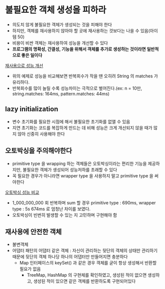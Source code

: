 # 불필요한 객체 생성을 피하라
- 의도치 않게 불필요한 객체가 생성되는 것을 피해야 한다
- 하지만, 객체를 재사용하지 않아야 할 곳에 재사용하는 것보다는 나을 수 있음(아이템 50)
- 비용이 비싼 객체는 재사용하여 성능을 개선할 수 있다
- **프로그램의 명확성, 간결성, 기능을 위해서 객체를 추가로 생성하는 것이라면 일반적으로 좋은 일이다**

[재사용으로 성능 개선](https://github.com/pch8388/study-java-base/blob/master/study-java/src/main/java/base/effective/item6/RomanNumerals.java)
- 위의 예제로 성능을 비교해보면 반복회수가 작을 땐 오히려 String 의 matches 가 유리하다.
- 반복회수를 많이 늘릴 수록 성능차이는 극적으로 벌어진다.(ex: n = 10만, string.matches: 164ms, pattern.matches: 44ms)

## lazy initialization
- 변수 초기화를 필요한 시점에 해서 불필요한 초기화를 없앨 수 있음
- 지연 초기화는 코드를 복잡하게 만드는 데 비해 성능은 크게 개선되지 않을 때가 많지 않아 신중히 사용해야 한다

## 오토박싱을 주의해야한다
- primitive type 을 wrapping 하는 객체들은 오토박싱이라는 편리한 기능을 제공하지만, 불필요한 객체가 생성되어 성능저하를 초래할 수 있다
- 꼭 필요한 경우가 아니라면 wrapper type 을 사용하지 말고 primitive type 을 써야한다

[오토박싱 성능 비교](https://github.com/pch8388/study-java-base/blob/master/study-java/src/test/java/base/effective/item6/RomanNumeralsTest.java)
- 1_000_000_000 회 반복하며 sum 할 경우 primitive type : 690ms, wrapper type : 5s 674ms 로 엄청난 차이를 보였다.
- 오토박싱이 빈번히 발생할 수 있는 지 고민하며 구현해야 함

## 재사용에 안전한 객체
- 불변객체
- 어댑터 패턴의 어댑터 같은 객체 : 자신이 관리하는 뒷단의 객체의 상태만 관리하기 때문에 뒷단의 객체 하나당 하나의 어댑터만 만들어지면 충분하다
  - Map 인터페이스의 keySet() 과 같은 경우 객체를 굳이 항상 생성해서 반환할 필요가 없음
    - TreeMap, HashMap 의 구현체를 확인하였고, 생성된 적이 없으면 생성하고, 생성된 적이 있으면 같은 객체를 반환하도록 구현되어있다

